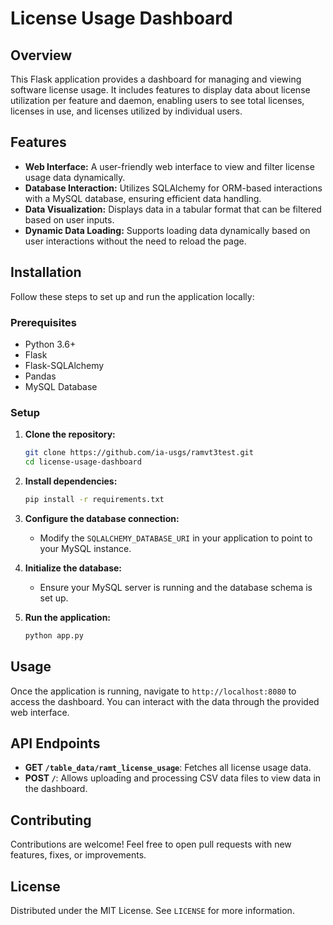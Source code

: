 # License Usage Dashboard

## Overview

This Flask application provides a dashboard for managing and viewing software license usage. It includes features to display data about license utilization per feature and daemon, enabling users to see total licenses, licenses in use, and licenses utilized by individual users.

## Features

- **Web Interface:** A user-friendly web interface to view and filter license usage data dynamically.
- **Database Interaction:** Utilizes SQLAlchemy for ORM-based interactions with a MySQL database, ensuring efficient data handling.
- **Data Visualization:** Displays data in a tabular format that can be filtered based on user inputs.
- **Dynamic Data Loading:** Supports loading data dynamically based on user interactions without the need to reload the page.

## Installation

Follow these steps to set up and run the application locally:

### Prerequisites

- Python 3.6+
- Flask
- Flask-SQLAlchemy
- Pandas
- MySQL Database

### Setup

1. **Clone the repository:**
   ```bash
   git clone https://github.com/ia-usgs/ramvt3test.git
   cd license-usage-dashboard
   ```

2. **Install dependencies:**
   ```bash
   pip install -r requirements.txt
   ```

3. **Configure the database connection:**
   - Modify the `SQLALCHEMY_DATABASE_URI` in your application to point to your MySQL instance.

4. **Initialize the database:**
   - Ensure your MySQL server is running and the database schema is set up.

5. **Run the application:**
   ```bash
   python app.py
   ```

## Usage

Once the application is running, navigate to `http://localhost:8080` to access the dashboard. You can interact with the data through the provided web interface.

## API Endpoints

- **GET `/table_data/ramt_license_usage`**: Fetches all license usage data.
- **POST `/`**: Allows uploading and processing CSV data files to view data in the dashboard.

## Contributing

Contributions are welcome! Feel free to open pull requests with new features, fixes, or improvements.

## License

Distributed under the MIT License. See `LICENSE` for more information.